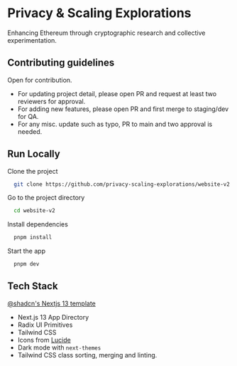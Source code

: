 
# Privacy & Scaling Explorations

Enhancing Ethereum through cryptographic research and collective experimentation.

## Contributing guidelines

Open for contribution.
- For updating project detail, please open PR and request at least two reviewers for approval.
- For adding new features, please open PR and first merge to staging/dev for QA.
- For any misc. update such as typo, PR to main and two approval is needed.

## Run Locally

Clone the project

```bash
  git clone https://github.com/privacy-scaling-explorations/website-v2
```

Go to the project directory

```bash
  cd website-v2
```

Install dependencies

```bash
  pnpm install
```

Start the app

```bash
  pnpm dev
```



## Tech Stack

[@shadcn's Nextjs 13 template](https://github.com/shadcn/next-template)

- Next.js 13 App Directory
- Radix UI Primitives
- Tailwind CSS
- Icons from [Lucide](https://lucide.dev)
- Dark mode with `next-themes`
- Tailwind CSS class sorting, merging and linting.

